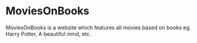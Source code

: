 MoviesOnBooks
=============

MoviesOnBooks is a website which features all movies based on books eg. Harry Potter, A beautiful mind, etc.
